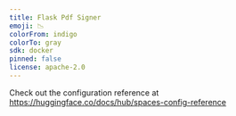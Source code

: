 ```yaml
---
title: Flask Pdf Signer
emoji: 📉
colorFrom: indigo
colorTo: gray
sdk: docker
pinned: false
license: apache-2.0
---
```


Check out the configuration reference at https://huggingface.co/docs/hub/spaces-config-reference
